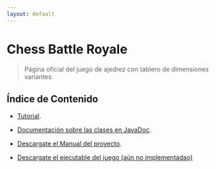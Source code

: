 ```yaml
---
layout: default
---
```


# Chess Battle Royale

> Página oficial del juego de ajedrez con tablero de dimensiones variantes.

## Índice de Contenido

* [Tutorial](./tutorial.html).

* [Documentación sobre las clases en JavaDoc](../ChessBattleRoyale_tests/dist/javadoc/index.html).

* [Descargate el Manual del proyecto](../Documento_Proyecto.pdf).

* [Descargate el ejecutable del juego (aún no implementadao)](.)
